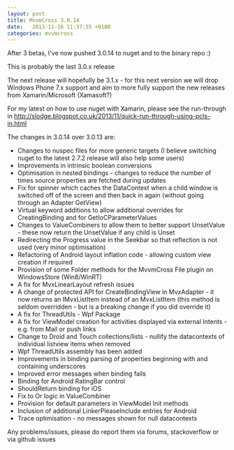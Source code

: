 ```yaml
---
layout: post
title: MvvmCross 3.0.14
date:   2013-11-16 11:37:35 +0100
categories: mvvmcross
---
```


After 3 betas, I've now pushed 3.0.14 to nuget and to the binary repo :)


This is probably the last 3.0.x release


The next release will hopefully be 3.1.x - for this next version we will drop Windows Phone 7.x support and aim to more fully support the new releases from Xamarin/Microsoft (Xamasoft?)


For my latest on how to use nuget with Xamarin, please see the run-through in http://slodge.blogspot.co.uk/2013/11/quick-run-through-using-pcls-in.html



The changes in 3.0.14 over 3.0.13 are:
- Changes to nuspec files for more generic targets (I believe switching nuget to the latest 2.7.2 release will also help some users)
- Improvements in intrinsic boolean conversions
- Optimisation in nested bindings - changes to reduce the number of times source properties are fetched during updates
- Fix for spinner which caches the DataContext when a child window is switched off of the screen and then back in again (without going through an Adapter GetView)
- Virtual keyword additions to allow additional overrides for CreatingBinding and for GetIoCParameterValues
- Changes to ValueCombiners to allow them to better support UnsetValue - these now return the UnsetValue if any child is Unset
- Redirecting the Progress value in the Seekbar so that reflection is not used (very minor optimisation)
- Refactoring of Android layout inflation code - allowing custom view creation if required
- Provision of some Folder methods for the MvvmCross File plugin on WindowsStore (Win8/WinRT)
- A fix for MvxLinearLayout refresh issues
- A change of protected API for CreateBindingView in MvxAdapter - it now returns an IMvxListItem instead of an MvxListItem (this method is seldom overridden - but is a breaking change if you did override it)
- A fix for ThreadUtils - Wpf Package
- A fix for ViewModel creation for activities displayed via external Intents - e.g. from Mail or push links
- Change to Droid and Touch collections/lists - nullify the datacontexts of individual listview items when removed
- Wpf ThreadUtils assembly has been added
- Improvements in binding parsing of properties beginning with and containing underscores
- Improved error messages when binding fails
- Binding for Android RatingBar control
- ShouldReturn binding for iOS
- Fix to Or logic in ValueCombiner
- Provision for default parameters in ViewModel Init methods
- Inclusion of additional LinkerPleaseInclude entries for Android
- Trace optimisation - no messages shown for null datacontexts


Any problems/issues, please do report them via forums, stackoverflow or via github issues
